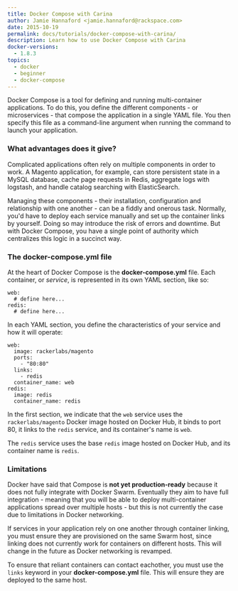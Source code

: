 ```yaml
---
title: Docker Compose with Carina
author: Jamie Hannaford <jamie.hannaford@rackspace.com>
date: 2015-10-19
permalink: docs/tutorials/docker-compose-with-carina/
description: Learn how to use Docker Compose with Carina
docker-versions:
  - 1.8.3
topics:
  - docker
  - beginner
  - docker-compose
---
```


Docker Compose is a tool for defining and running multi-container applications.
To do this, you define the different components - or microservices - that
compose the application in a single YAML file. You then specify this file as a
command-line argument when running the command to launch your application.

### What advantages does it give?

Complicated applications often rely on multiple components in order to work.
A Magento application, for example, can store persistent state in a MySQL
database, cache page requests in Redis, aggregate logs with logstash, and
handle catalog searching with ElasticSearch.

Managing these components - their installation, configuration and relationship
with one another - can be a fiddly and onerous task. Normally, you'd have to
deploy each service manually and set up the container links by yourself. Doing
so may introduce the risk of errors and downtime. But with Docker Compose, you
have a single point of authority which centralizes this logic in a succinct way.

### The docker-compose.yml file

At the heart of Docker Compose is the **docker-compose.yml** file. Each
container, or _service_, is represented in its own YAML section, like so:
```
web:
  # define here...
redis:
  # define here...
```

In each YAML section, you define the characteristics of your service and how it
will operate:

```
web:
  image: rackerlabs/magento
  ports:
    - "80:80"
  links:
    - redis
  container_name: web
redis:
  image: redis
  container_name: redis
```

In the first section, we indicate that the `web` service uses the `rackerlabs/magento`
Docker image hosted on Docker Hub, it binds to port 80, it links to the `redis`
service, and its container's name is `web`.

The `redis` service uses the base `redis` image hosted on Docker Hub, and its
container name is `redis`.

### Limitations

Docker have said that Compose is **not yet production-ready** because
it does not fully integrate with Docker Swarm. Eventually they aim to have
full integration - meaning that you will be able to deploy multi-container
applications spread over multiple hosts - but this is not currently the case
due to limitations in Docker networking.

If services in your application rely on one another through container linking,
you must ensure they are provisioned on the same Swarm host, since linking
does not currently work for containers on different hosts. This will change
in the future as Docker networking is revamped.

To ensure that reliant containers can contact eachother, you must use the
`links` keyword in your **docker-compose.yml** file. This will ensure they are
deployed to the same host.
